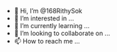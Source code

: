 - 👋 Hi, I’m @168RithySok
- 👀 I’m interested in ...
- 🌱 I’m currently learning ...
- 💞️ I’m looking to collaborate on ...
- 📫 How to reach me ...

<!---
168RithySok/168RithySok is a ✨ special ✨ repository because its `README.md` (this file) appears on your GitHub profile.
You can click the Preview link to take a look at your changes.
--->
